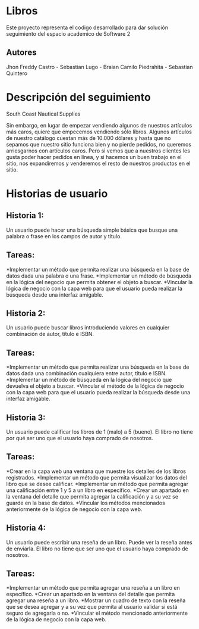 # Libros
Este proyecto representa el codigo desarrollado para dar solución seguimiento del espacio academico de Software 2

## Autores
Jhon Freddy Castro - Sebastian Lugo - Braian Camilo Piedrahita - Sebastian Quintero

# Descripción del seguimiento
South Coast Nautical Supplies

Sin embargo, en lugar de empezar vendiendo algunos de nuestros artículos más caros, quiere que empecemos vendiendo sólo libros. Algunos artículos de nuestro catálogo cuestan más de 10.000 dólares y hasta que no sepamos que nuestro sitio funciona bien y no pierde pedidos, no queremos arriesgarnos con artículos caros. Pero si vemos que a nuestros clientes les gusta poder hacer pedidos en línea, y si hacemos un buen trabajo en el sitio, nos expandiremos y venderemos el resto de nuestros productos en el sitio.

# Historias de usuario
## Historia 1:
Un usuario puede hacer una búsqueda simple básica que busque una palabra o frase en los campos de autor y título.

## Tareas:
*Implementar un método que permita realizar una búsqueda en la base de datos dada una palabra o una frase. 
*Implementar un método de búsqueda en la lógica del negocio que permita obtener el objeto a buscar. 
*Vincular la lógica de negocio con la capa web para que el usuario pueda realizar la búsqueda desde una interfaz amigable.

## Historia 2:
Un usuario puede buscar libros introduciendo valores en cualquier combinación de autor, título e ISBN.

## Tareas:
*Implementar un método que permita realizar una búsqueda en la base de datos dada una combinación cualquiera entre autor, título e ISBN. 
*Implementar un método de búsqueda en la lógica del negocio que devuelva el objeto a buscar. 
*Vincular el método de la lógica de negocio con la capa web para que el usuario pueda realizar la búsqueda desde una interfaz amigable.

## Historia 3:
Un usuario puede calificar los libros de 1 (malo) a 5 (bueno). El libro no tiene por qué ser uno que el usuario haya comprado de nosotros.

## Tareas:
*Crear en la capa web una ventana que muestre los detalles de los libros registrados. 
*Implementar un método que permita visualizar los datos del libro que se desee calificar. 
*Implementar un método que permita agregar una calificación entre 1 y 5 a un libro en específico. 
*Crear un apartado en la ventana del detalle que permita agregar la calificación y a su vez se guarde en la base de datos. 
*Vincular los métodos mencionados anteriormente de la lógica de negocio con la capa web.

## Historia 4:
Un usuario puede escribir una reseña de un libro. Puede ver la reseña antes de enviarla. El libro no tiene que ser uno que el usuario haya comprado de nosotros.

## Tareas:
*Implementar un método que permita agregar una reseña a un libro en específico. 
*Crear un apartado en la ventana del detalle que permita agregar una reseña a un libro. 
*Mostrar un cuadro de texto con la reseña que se desea agregar y a su vez que permita al usuario validar si está seguro de agregarla o no. 
*Vincular el método mencionado anteriormente de la lógica de negocio con la capa web.
